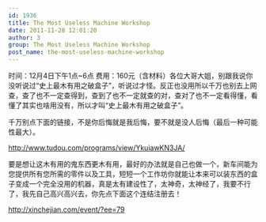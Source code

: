 ```yaml
---
id: 1936
title: The Most Useless Machine Workshop
date: 2011-11-28 12:01:20
author: 3
group: The Most Useless Machine Workshop
post_name: the-most-useless-machine-workshop
---
```


时间：12月4日下午1点~6点
费用：160元（含材料）各位大哥大姐，别跟我说你没听说过“史上最木有用之破盒子”，听说过才怪。反正也没用所以千万也别去上网查，查了也不一定查得到，查到了也不一定就查的对，查对了也不一定看得懂，看懂了其实也啥用没有，所以才叫“史上最木有用之破盒子”。

千万别点下面的链接，不是你后悔就是我后悔，要不就是没人后悔（最后一种可能性最大）。

<http://www.tudou.com/programs/view/YkuiawKN3JA/>

要是想让这木有用的鬼东西更木有用，最好的办法就是自己也做一个，新车间能为您提供所有您所需的零件以及工具，短短一个工作坊你就能让本来可以装东西的盒子变成一个完全没用的机器，真是太有建设性了，太神奇，太神经了，我要不行了，我先自己高兴高兴去，你先点下面这个连结注册去！

<http://xinchejian.com/event/?ee=79>
